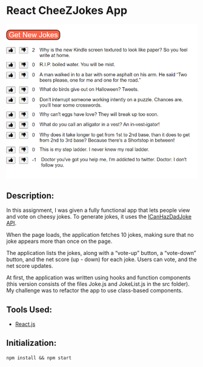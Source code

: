 # React CheeZJokes App

<img src='./public/dad-jokes.png' alt=''>

## Description: 

In this assignment, I was given a fully functional app that lets people view and vote on cheesy jokes. To generate jokes, it uses the [ICanHazDadJoke API](https://icanhazdadjoke.com/api).

When the page loads, the application fetches 10 jokes, making sure that no joke appears more than once on the page.

The application lists the jokes, along with a “vote-up” button, a “vote-down” button, and the net score (up - down) for each joke. Users can vote, and the net score updates.

At first, the application was written using hooks and function components (this version consists of the files Joke.js and JokeList.js in the src folder). My challenge was to refactor the app to use class-based components. 

## Tools Used: 

* [React.js](https://reactjs.org/)

## Initialization:

```
npm install && npm start
```